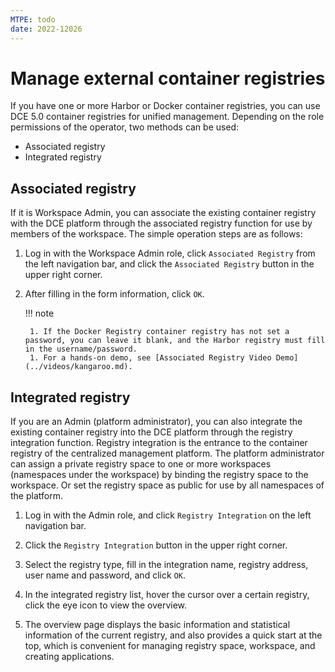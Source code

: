 ```yaml
---
MTPE: todo
date: 2022-12026
---
```


# Manage external container registries

If you have one or more Harbor or Docker container registries, you can use DCE 5.0 container registries for unified management. Depending on the role permissions of the operator, two methods can be used:

- Associated registry
- Integrated registry

## Associated registry

If it is Workspace Admin, you can associate the existing container registry with the DCE platform through the associated registry function for use by members of the workspace. The simple operation steps are as follows:

1. Log in with the Workspace Admin role, click `Associated Registry` from the left navigation bar, and click the `Associated Registry` button in the upper right corner.

    

1. After filling in the form information, click `OK`.

    

    !!! note

        1. If the Docker Registry container registry has not set a password, you can leave it blank, and the Harbor registry must fill in the username/password.
        1. For a hands-on demo, see [Associated Registry Video Demo](../videos/kangaroo.md).

## Integrated registry

If you are an Admin (platform administrator), you can also integrate the existing container registry into the DCE platform through the registry integration function.
Registry integration is the entrance to the container registry of the centralized management platform. The platform administrator can assign a private registry space to one or more workspaces (namespaces under the workspace) by binding the registry space to the workspace. Or set the registry space as public for use by all namespaces of the platform.

1. Log in with the Admin role, and click `Registry Integration` on the left navigation bar.

    

1. Click the `Registry Integration` button in the upper right corner.

    

1. Select the registry type, fill in the integration name, registry address, user name and password, and click `OK`.

    

1. In the integrated registry list, hover the cursor over a certain registry, click the eye icon to view the overview.

    

1. The overview page displays the basic information and statistical information of the current registry, and also provides a quick start at the top, which is convenient for managing registry space, workspace, and creating applications.

    